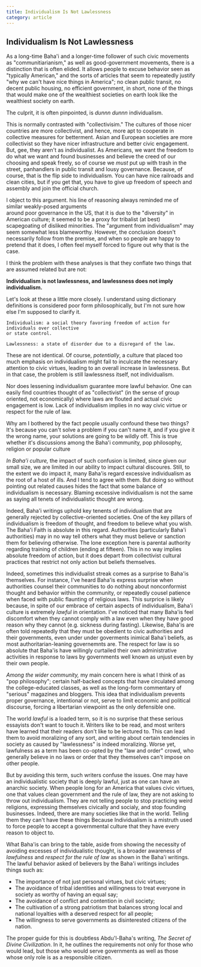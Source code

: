 ```yaml
---
title: Individualism Is Not Lawlessness
category: article
---
```


## Individualism Is Not Lawlessness
As a long-time Baha'i and a longer-time follower of such civic movements as "communitiarianism," as well
as good-government movements, there is a distinction that is often elided. It allows people to excuse
behavior seen as "typically American," and the sorts of articles that seem to repeatedly justify "why we can't have
nice things in America"; no clean public transit, no decent public housing, no efficient government,
in short, none of the things that would make one of the wealthiest societies on earth look like the
wealthiest society on earth.

The culprit, it is often pinpointed, is *dunnn dunnn* individualism.

This is normally contrasted with "collectivisim." The cultures of those nicer countries are 
more collectivist, and
hence, more apt to cooperate in collective measures for betterment. Asian and European societies are
more collectivist so they have nicer infrastructure and better civic engagement. But, gee, they
aren't as individualist. As Americans, we want the freedom to do what we want and found businesses
and believe the creed of our choosing and speak freely, so of course we _must_ put up with trash 
in the street, panhandlers in public transit and lousy governance. Because,
of course, that is the flip side to individualism. You can have nice railroads and clean cities,
but if you get that, you have to give up freedom of speech and assembly and join the official church.

I object to this argument.
his line of reasoning always reminded me of similar weakly-posed arguments  
around poor governance in the US, that it is due to the "diversity" in American culture; it seemed
to be a proxy for tribalist (at best) scapegoating of disliked minorities.
The "argument from individualism" may seem somewhat less blameworthy.
However, the conclusion doesn't
necessarily follow from the premise, and when so people are happy to pretend that it does,
I often feel myself forced to figure out why that is the case.

I think the problem with these analyses is that they conflate two things that are assumed related
but are not:

**Individualism is not lawlessness, and lawlessness does not imply individualism.**

Let's look at these a little more closely. I understand using dictionary definitions is considered poor
form philosophically, but I'm not sure how else I'm supposed to clarify it.

    Individualism: a social theory favoring freedom of action for individuals over collective 
    or state control.

    Lawlessness: a state of disorder due to a disregard of the law.

These are not identical.
Of course, _potentially_, a culture that placed too much emphasis on individualism might fail to inculcate
the necessary attention to civic virtues, leading to an overall increase in lawlessness.
But in that case, the problem is still lawlessness itself, not individualism.

Nor does lessening individualism guarantee more lawful behavior. 
One can easily find countries thought of as "collectivist" (in
the sense of group oriented, not economically) where laws are flouted and actual civic
engagement is low. Lack of individualism implies in no way civic virtue or respect for the
rule of law.

Why am I bothered by the fact people usually confound these two things? It's because you can't solve
a problem if you can't name it, and if you give it the wrong name, your solutions are going to be
wildly off. This is true whether it's discussions among the Baha'i community, pop philosophy, religion
or popular culture

*In Baha'i culture,* the impact of such confusion is limited, since given our small size, we are
limited in our ability to impact cultural discoures. Still, to the extent we do impact it, many
Baha'is regard excessive individualism as the
root of a host of ills. And I tend to agree with them. But doing so without pointing out
related causes hides the fact that some balance of individualism is necessary.
Blaming excessive individualism is
not the same as saying all tenets of individualistic thought are wrong.

Indeed, Baha'i writings uphold key tenents of individualism that are generally rejected by
collective-oriented societies.
One of the key pillars of individualism is freedom of thought, and freedom to believe what you
wish. The Baha'i Faith is absolute in this regard. Authorities (particularly Baha'i authorities)
may in no way tell others what they must believe or sanction them for believing otherwise. The lone
exception here is parental authority regarding training of children (ending at fifteen). This
in no way implies absolute freedom of action, but it does depart from collectivist cultural
practices that restrict not only action but beliefs themselves. 

Indeed, sometimes this individualist streak comes as a surprise to Baha'is themselves.
For instance, I've heard Baha'is express surprise when authorities
counsel their communities to do nothing about nonconformist thought and behavior within the
community, or repeatedly cousel patience when faced with public flaunting of religious laws.
This surprice is likely because, in spite of our embrace of certain aspects of
individualism, Baha'i culture is extremely _lawful_ in orientation. I've noticed that
many Baha'is feel discomfort when they cannot comply with a law even when
they have good reason why they cannot (e.g. sickness during fasting). Likewise, Baha'is are often told 
repeatedly that they must be obedient
to civic authorities and their governments, even under under goverments
inimical Baha'i beliefs, as most authoritarian-leaning governemnts are. The respect for law
is so absolute that Baha'is have willingly curtailed their own administrative activities in
response to laws by governments well known as unjust even by their own people.

*Among the wider community,* my main concern here is 
what I think of as "pop philosophy"; certain half-backed
concepts that have circulated among the college-educated classes, 
as well as the long-form commentary of "serious" magazines and bloggers.
This idea that individualism prevents proper governance, intentional or not, serve to limit economic
and political discourse, forcing a libertarian viewpoint as the only defensible one.

The world *lawful* is a loaded term, so it is no surprise that these serious essayists don't
want to touch it. Writers like to be read, and most writers have learned that their readers
don't like to be lectured to. This can lead them to avoid moralizing of any sort, and writing
about certain tendencies in society as caused by "lawlessness" is indeed moralizing. Worse yet,
lawfulness as a term has been co-opted by the "law and order" crowd, who generally believe in
no laws or order that they themselves can't impose on other people.

But by avoiding this term, such writers confuse the issues. One may have an individualistic
society that is deeply lawful, just as one can have an anarchic society. When people long
for an America that values civic virtues, one that values clean government and the rule of
law, they are not asking to throw out individualism. They are not telling people to stop
practicing weird religions, expressing themselves civically and socialy, and stop founding
businesses. Indeed, there are many societies like that in the world. Telling them they can't
have these things Because Individualism is a mistruth used
to force people to accept a governmental culture that they have every reason to object to.

What Baha'is can bring to the table, aside from showing the necessity of avoiding excesses
of individualistic thought, is a broader awareness of _lawfulness_ and _respect for the rule
of law_ as shown in the Baha'i writings. The lawful behavior asked of believers
by the Baha'i writings includes things such as:

* The importance of not just personal virtues, but civic virtues;
* The avoidance of tribal identities and willingness to treat everyone in society as worthy of having an equal say;
* The avoidance of conflict and contention in civil society;
* The cultivation of a strong patriotism that balances strong local and national loyalties with a deserved respect for all people;
* The willingness to serve governments as disinterested citizens of the nation.

The proper guide for this is doubtless Abdu'l-Baha's writing, _The Secret of Divine Civilization_.
In it, he outlines the requirements not only for those who would lead, but those who would
serve governments as well as those whose only role is as a responsible citizen.
